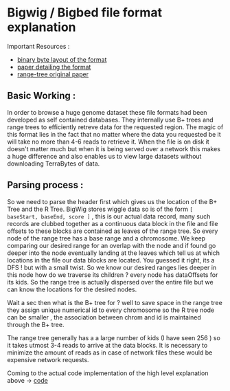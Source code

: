 # Bigwig / Bigbed file format explanation

Important Resources :
* [binary byte layout of the format](https://www.ncbi.nlm.nih.gov/pmc/articles/PMC2922891/bin/supp_btq351_bbiSuppFINAL.doc)
* [paper detailing the format](https://www.ncbi.nlm.nih.gov/pmc/articles/PMC2922891/)
* [range-tree original paper](http://www-db.deis.unibo.it/courses/SI-LS/papers/Gut84.pdf)

## Basic Working :

In order to browse a huge genome dataset these file formats had been developed as self contained databases. They internally use 
B+ trees and range trees to efficiently retreve data for the requested region. The magic of this format lies in the fact that 
no matter where the data you requested be it will take no more than 4-6 reads to retrieve it. When the file is on disk it doesn't 
matter much but when it is being served over a network this makes a huge difference and also enables us to view large datasets 
without downloading TerraBytes of data.

## Parsing process :

So we need to parse the header first which gives us the location of the B+ Tree and the R Tree. BigWig stores wiggle data so is of the
form  `[ baseStart, baseEnd, score ]` , this is our actual data record, many such records are clubbed together as a continuous data block
in the file and file offsets to these blocks are contained as leaves of the range tree. So every node of the range tree has a base range 
and a chromosome. We keep comparing our desired range for an overlap with the node and if found go deeper into the node eventually landing 
at the leaves which tell us at which locations in the file our data blocks are located. You guessed it right, its a DFS ! but with a small 
twist. So we know our desired ranges lies deeper in this node how do we traverse its children ? every node has dataOffsets for its kids. So 
the range tree is actually dispersed over the entire file but we can know the locations for the desired nodes. 

Wait a sec then what is the B+ tree for ? well to save space in the range tree they assign unique numerical id to every chromosome so the 
R tree node can be smaller , the association between chrom and id is maintained through the B+ tree. 

The range tree generally has a a large number of kids (I have seen 256 ) so it takes utmost 3-4 reads to arrive at the data blocks. 
It is necessary to minimize the amount of reads as in case of network files these would be expensive network requests. 

Coming to the actual code implementation of the high level explanation above -> [code](https://github.com/sourabh2k15/Genoverse/blob/docs/js/docs/lib/BWReader.js.md)
